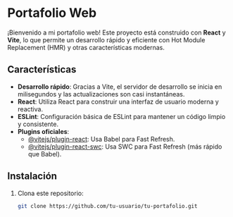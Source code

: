 # Portafolio Web

¡Bienvenido a mi portafolio web! Este proyecto está construido con **React** y **Vite**, lo que permite un desarrollo rápido y eficiente con Hot Module Replacement (HMR) y otras características modernas.

## Características

- **Desarrollo rápido**: Gracias a Vite, el servidor de desarrollo se inicia en milisegundos y las actualizaciones son casi instantáneas.
- **React**: Utiliza React para construir una interfaz de usuario moderna y reactiva.
- **ESLint**: Configuración básica de ESLint para mantener un código limpio y consistente.
- **Plugins oficiales**:
  - [@vitejs/plugin-react](https://github.com/vitejs/vite-plugin-react): Usa Babel para Fast Refresh.
  - [@vitejs/plugin-react-swc](https://github.com/vitejs/vite-plugin-react-swc): Usa SWC para Fast Refresh (más rápido que Babel).

## Instalación

1. Clona este repositorio:
   ```bash
   git clone https://github.com/tu-usuario/tu-portafolio.git

